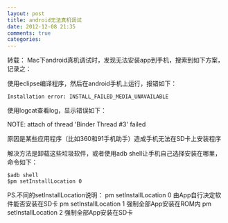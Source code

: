 ```yaml
---
layout: post
title: android无法真机调试
date: 2012-12-08 21:35
comments: true
categories: 
---
```

转载：
Mac下android真机调试时，发现无法安装app到手机，搜索到如下方案，记录之：

使用eclipse编译程序，然后在android手机上运行，报错如下： 
```
Installation error: INSTALL_FAILED_MEDIA_UNAVAILABLE 
```
使用logcat查看log，显示错误如下： 

NOTE: attach of thread 'Binder Thread #3' failed 

原因是某些应用程序（比如360和91手机助手）造成手机无法在SD卡上安装程序 

解决方法是卸载这些垃圾软件，或者使用adb shell让手机自己选择安装在哪里，命令如下： 
```
$adb shell 
$pm setInstallLocation 0 
```
PS.不同的setInstallLocation说明： 
pm setInstallLocation 0 由App自行决定软件能否安装在SD卡 
pm setInstallLocation 1 强制全部App安装在ROM内 
pm setInstallLocation 2 强制全部App安装在SD卡 



